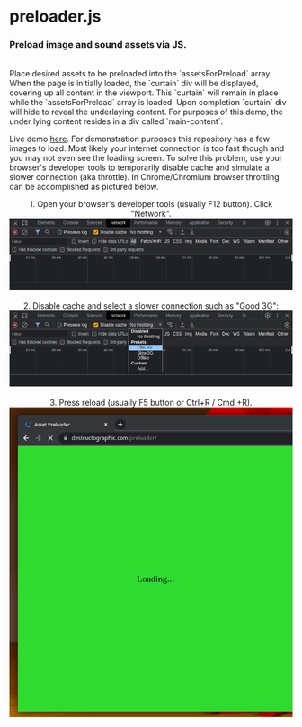 # preloader.js

### Preload image and sound assets via JS.
<br /> 
Place desired assets to be preloaded into the `assetsForPreload` array. When the page is initially loaded, the `curtain` div will be displayed, covering up all content in the viewport. This `curtain` will remain in place while the `assetsForPreload` array is loaded. Upon completion `curtain` div will hide to reveal the underlaying content. For purposes of this demo, the under lying content resides in a div called `main-content`.  

Live demo [here](https://destructographic.github.io/preloader/).
For demonstration purposes this repository has a few images to load. Most likely your internet connection is too fast though and you may not even see the loading screen. To solve this problem, use your browser's developer tools to temporarily disable cache and simulate a slower connection (aka throttle). In Chrome/Chromium browser throttling can be accomplished as pictured below.   
<p align="center">
	1. Open your browser's developer tools (usually F12 button). Click "Network".<br />
  <img src="./assets/screenshot-01.png"> <br /> <br />
	2. Disable cache and select a slower connection such as "Good 3G": <br />
  <img src="./assets/screenshot-02.png"> <br /> <br />
  3. Press reload (usually F5 button or Ctrl+R / Cmd +R). <br />
  <img src="./assets/screenshot-03.png">
</p>

